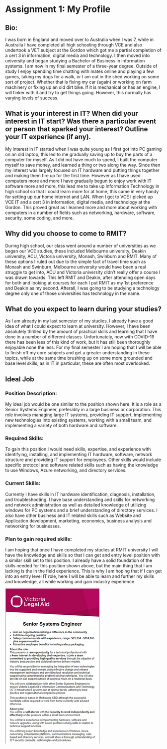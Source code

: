 <!DOCTYPE html>
<html>
<body>

<h1>Assignment 1: My Profile</h1>

<h2>Bio:</h2>
<p>I was born in England and moved over to Australia when I was 7, while in Australia I have completed all high schooling through VCE and also undertook a VET subject at the Gordon which got me a partial completion of a cert 3 in information, digital media and technology. I then moved into university and began studying a Bachelor of Business in information systems. I am now in my final semester of a three-year degree.
Outside of study I enjoy spending time chatting with mates online and playing a few games, taking my dogs for a walk, or I am out in the shed working on some sort of project. Whether that is fixing my car (again) or working on farm machinery or fixing up an old dirt bike. If it is mechanical or has an engine, I will tinker with it and try to get things going. However, this normally has varying levels of success.</p>

<h2>What is your interest in IT? When did your interest in IT start? Was there a particular event or person that sparked your interest? Outline your IT experience (if any). </h2>
<p>My interest in IT started when I was quite young as I first got into PC gaming on an old laptop, this led to me gradually saving up to buy the parts of a computer for myself. As I did not have much to spend, I built the computer myself to save money, and learned a thing or two along the way. Since then my interest was largely focused on IT hardware and putting things together and making them fire up for the first time. However as I have used computers more and more I have gradually begun to enjoy work with IT software more and more, this lead me to take up Information Technology in high school so that I could learn more for at home, this came in very handy for setting up our home internet and LAN. When I got to VCE I picked up VCE IT and a cert 3 in information, digital media, and technology at the Gordon. This proved great as I learned more and more about working with computers in a number of fields such as networking, hardware, software, security, some coding, and more.</p>

<h2>Why did you choose to come to RMIT? </h2>
<p>During high school, our class went around a number of universities as we began our VCE studies, these included Melbourne university, Deakin university, ACU, Victoria university, Monash, Swinburn and RMIT. Many of these options I ruled out due to the simple fact of travel time such as Monash and Swinburn, Melbourne university would have been a real struggle to get into, ACU and Victoria university didn’t really offer a course I was drawn towards. This left RMIT and Deakin, after attending open days for both and looking at courses for each I put RMIT as my 1st preference and Deakin as my second. Afterall, I was going to be studying a technology degree only one of those universities has technology in the name.</p>

<h2>What do you expect to learn during your studies? </h2>
<p>As I am already in my last semester of my studies, I already have a good idea of what I could expect to learn at university. However, I have been absolutely thrilled by the amount of practical skills and learning that I have done in a number of different classes. Unfortunately, now with COVID-19 there has been less of this kind of work, but it has still been thoroughly enjoyable none the less. For my final semester I am hoping that I will be able to finish off my core subjects and get a greater understanding in these topics, while at the same time brushing up on some more grounded and base level skills, as in IT in particular, these are often most overlooked. </p>

<h2>Ideal Job</h2>

<h3>Position Description:</h3>
<p>My ideal job would be one similar to the position shown here. It is a role as a Senior Systems Engineer, preferably in a large business or corporation. This role involves managing large IT systems, providing IT support, implementing new technologies into existing systems, working with a small team, and implementing a variety of both hardware and software.</p>

<h3>Required Skills:</h3>
<p>To gain this position I would need skills, expertise, and experience with identifying, installing, and implementing IT hardware, software, network structure and providing IT support for employees. Other skills would include specific protocol and software related skills such as having the knowledge to use Windows, Azure networking, and directory services. </p>

<h3>Current Skills:</h3>
<p>Currently I have skills in IT hardware identification, diagnosis, installation, and troubleshooting. I have base understanding and skills for networking and network administration as well as detailed knowledge of utilizing windows for PC systems and a brief understanding of directory services. I also have other business and IT related skills such as Website and Application development, marketing, economics, business analysis and networking for businesses.</p>

<h3>Plan to gain required skills:</h3>
<p>I am hoping that once I have completed my studies at RMIT university I will have the knowledge and skills so that I can get and entry level position with a similar skill set to this position. I already have a solid foundation of the skills needed for this position shown above, but the main thing that I am lacking is the in the field experience. This is why I am hoping that if I can get into an entry level IT role, here I will be able to learn and further my skills and knowledge, all while working and gain industry experience.</p>

<img src="IdealJob.jpg" alt="IdealJob">

</body>
</html>
